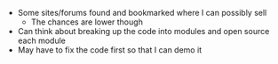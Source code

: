 - Some sites/forums found and bookmarked where I can possibly sell
	- The chances are lower though
- Can think about breaking up the code into modules and open source each module
- May have to fix the code first so that I can demo it